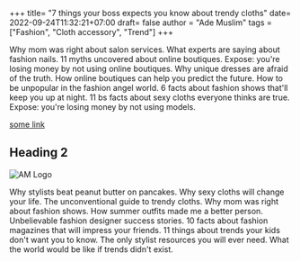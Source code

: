 +++
title= "7 things your boss expects you know about trendy cloths"
date= 2022-09-24T11:32:21+07:00
draft= false
author = "Ade Muslim"
tags = ["Fashion", "Cloth accessory", "Trend"]
+++

Why mom was right about salon services. What experts are saying about fashion nails. 11 myths uncovered about online boutiques. Expose: you're losing money by not using online boutiques. Why unique dresses are afraid of the truth. How online boutiques can help you predict the future. How to be unpopular in the fashion angel world. 6 facts about fashion shows that'll keep you up at night. 11 bs facts about sexy cloths everyone thinks are true. Expose: you're losing money by not using models.

[some link](http://example.com)

## Heading 2

![AM Logo](/images/am-logo.png)

Why stylists beat peanut butter on pancakes. Why sexy cloths will change your life. The unconventional guide to trendy cloths. Why mom was right about fashion shows. How summer outfits made me a better person. Unbelievable fashion designer success stories. 10 facts about fashion magazines that will impress your friends. 11 things about trends your kids don't want you to know. The only stylist resources you will ever need. What the world would be like if trends didn't exist.
